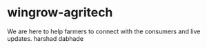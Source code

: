 # wingrow-agritech
We are here to help farmers to connect with the consumers and live updates.
harshad dabhade
